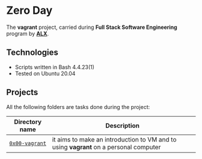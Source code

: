 # Zero Day

The **vagrant** project, carried during **Full Stack Software Engineering** program by **[ALX](https://www.alxafrica.com)**.

## Technologies
* Scripts written in Bash 4.4.23(1)
* Tested on Ubuntu 20.04

## Projects
All the following folders are tasks done during the project:

| Directory name | Description |
| -------------- | ----------- |
| [`0x00-vagrant`](https://github.com/IamHanae/zero_day/tree/master/0x00-vagrant) | it aims to make an introduction to VM and to using **vagrant** on a personal computer | 
